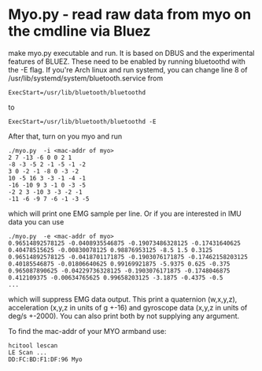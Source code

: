 Myo.py - read raw data from myo on the cmdline via Bluez
========================================================

 make myo.py executable and run. It is based on DBUS and the experimental
features of BLUEZ. These need to be enabled by running bluetoothd with the -E
flag. If you're Arch linux and run systemd, you can change line 8 
of /usr/lib/systemd/system/bluetooth.service from

    ExecStart=/usr/lib/bluetooth/bluetoothd 

to 

    ExecStart=/usr/lib/bluetooth/bluetoothd -E


After that, turn on you myo and run

    ./myo.py  -i <mac-addr of myo>
    2 7 -13 -6 0 0 2 1
    -8 -3 -5 2 -1 -5 -1 -2
    3 0 -2 -1 -8 0 -3 -2
    10 -5 16 3 -3 -1 -4 -1
    -16 -10 9 3 -1 0 -3 -5
    -2 2 3 -10 3 -3 -2 -1
    -11 -6 -9 7 -6 -1 -3 -5

which will print one EMG sample per line. Or if you are interested in
IMU data you can use

    ./myo.py  -e <mac-addr of myo>
    0.96514892578125 -0.0408935546875 -0.19073486328125 -0.17431640625 0.40478515625 -0.00830078125 0.98876953125 -8.5 1.5 0.3125
    0.96514892578125 -0.0418701171875 -0.1903076171875 -0.17462158203125 0.40185546875 -0.01806640625 0.99169921875 -5.9375 0.625 -0.375
    0.965087890625 -0.04229736328125 -0.1903076171875 -0.1748046875 0.412109375 -0.00634765625 0.99658203125 -3.1875 -0.4375 -0.5
    ...

which will suppress EMG data output. This print a quaternion (w,x,y,z), acceleration (x,y,z in units of g +-16) and gyroscope data (x,y,z in units of deg/s +-2000). You can also print both by not supplying any argument.

To find the mac-addr of your MYO armband use:

    hcitool lescan
    LE Scan ...
    DD:FC:BD:F1:DF:96 Myo

